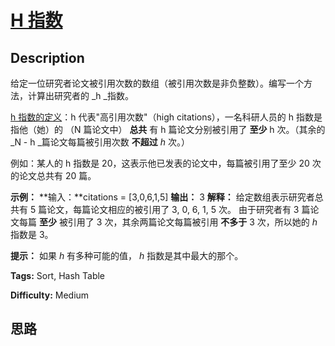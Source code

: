 # [H 指数][title]

## Description

给定一位研究者论文被引用次数的数组（被引用次数是非负整数）。编写一个方法，计算出研究者的 _h  _指数。

[h 指数的定义](https://baike.baidu.com/item/h-index/3991452?fr=aladdin)：h
代表"高引用次数"（high citations），一名科研人员的 h 指数是指他（她）的 （N 篇论文中） **总共** 有 h 篇论文分别被引用了
**至少** h 次。（其余的  _N - h  _篇论文每篇被引用次数  **不超过** _h_ 次。）

例如：某人的 h 指数是 20，这表示他已发表的论文中，每篇被引用了至少 20 次的论文总共有 20 篇。



**示例：**
            **输入：**citations = [3,0,6,1,5]    **输出：** 3     **解释：** 给定数组表示研究者总共有 5 篇论文，每篇论文相应的被引用了 3, 0, 6, 1, 5 次。         由于研究者有 3 篇论文每篇 **至少** 被引用了 3 次，其余两篇论文每篇被引用 **不多于** 3 次，所以她的 _h_ 指数是 3。



**提示：** 如果 _h_ 有多种可能的值， _h_ 指数是其中最大的那个。


**Tags:** Sort, Hash Table

**Difficulty:** Medium

## 思路

[title]: https://leetcode-cn.com/problems/h-index

